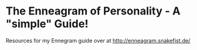 # The Enneagram of Personality - A "simple" Guide!

Resources for my Ennegram guide over at http://enneagram.snakefist.de/
